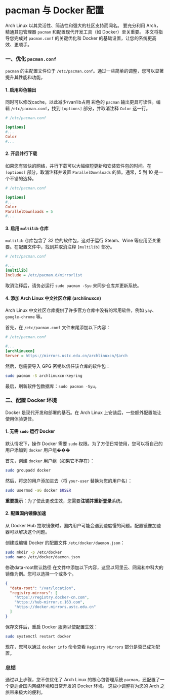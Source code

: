 # pacman 与 Docker 配置


Arch Linux 以其灵活性、简洁性和强大的社区支持而闻名。
要充分利用 Arch，精通其包管理器 `pacman` 和配置现代开发工具（如 Docker）至关重要。
本文将指导您完成对 `pacman.conf` 的关键优化和 Docker 的基础设置，让您的系统更高效、更顺手。

### 一、优化 `pacman.conf`

`pacman` 的主配置文件位于 `/etc/pacman.conf`。通过一些简单的调整，您可以显著提升其性能和功能。

#### 1. 启用彩色输出

同时可以修改cache，以此减少/var/lib占用
彩色的 `pacman` 输出更具可读性。编辑 `/etc/pacman.conf`，找到 `[options]` 部分，并取消注释 `Color` 这一行。

```ini
# /etc/pacman.conf

[options]
#...
Color
#...
```

#### 2. 开启并行下载

如果您有较快的网络，并行下载可以大幅缩短更新和安装软件包的时间。在 `[options]` 部分，取消注释并设置 `ParallelDownloads` 的值。通常，5 到 10 是一个不错的选择。

```ini
# /etc/pacman.conf

[options]
#...
Color
ParallelDownloads = 5
#...
```

#### 3. 启用 `multilib` 仓库

`multilib` 仓库包含了 32 位的软件包，这对于运行 Steam、Wine 等应用至关重要。在配置文件中，找到并取消注释 `[multilib]` 部分。

```ini
# /etc/pacman.conf

#...
[multilib]
Include = /etc/pacman.d/mirrorlist
```

取消注释后，请务必运行 `sudo pacman -Syu` 来同步仓库并更新系统。

#### 4. 添加 Arch Linux 中文社区仓库 (archlinuxcn)

Arch Linux 中文社区仓库提供了许多官方仓库中没有的常用软件，例如 `yay`、`google-chrome` 等。

首先，在 `/etc/pacman.conf` 文件末尾添加以下内容：

```ini
# /etc/pacman.conf

#...
[archlinuxcn]
Server = https://mirrors.ustc.edu.cn/archlinuxcn/$arch
```

然后，您需要导入 GPG 密钥以信任该仓库的软件包：

```bash
sudo pacman -S archlinuxcn-keyring
```

最后，刷新软件包数据库：`sudo pacman -Syu`。

### 二、配置 Docker 环境

Docker 是现代开发和部署的基石。在 Arch Linux 上安装后，一些额外配置能让使用体验更佳。

#### 1. 无需 `sudo` 运行 Docker

默认情况下，操作 Docker 需要 `sudo` 权限。为了方便日常使用，您可以将自己的用户添加到 `docker` 用户组���

首先，创建 `docker` 用户组（如果它不存在）：

```bash
sudo groupadd docker
```

然后，将您的用户添加进去（将 `your-user` 替换为您的用户名）：

```bash
sudo usermod -aG docker $USER
```

**重要提示**：为了使此更改生效，您需要**注销并重新登录**系统。

#### 2. 配置国内镜像加速

从 Docker Hub 拉取镜像时，国内用户可能会遇到速度慢的问题。配置镜像加速器可以解决这个问题。

创建或编辑 Docker 的配置文件 `/etc/docker/daemon.json`：

```bash
sudo mkdir -p /etc/docker
sudo nano /etc/docker/daemon.json
```

修改data-root默认路径
在文件中添加以下内容，这里以阿里云、网易和中科大的镜像为例。您可以选择一个或多个。

```json
{
  "data-root": "/var/location",
  "registry-mirrors": [
    "https://registry.docker-cn.com",
    "https://hub-mirror.c.163.com",
    "https://docker.mirrors.ustc.edu.cn"
  ]
}
```

保存文件后，重启 Docker 服务以使配置生效：

```bash
sudo systemctl restart docker
```

现在，您可以通过 `docker info` 命令查看 `Registry Mirrors` 部分是否已成功配置。

### 总结

通过以上步骤，您不仅优化了 Arch Linux 的核心包管理系统 `pacman`，还配置了一个更适合国内网络环境和日常开发的 Docker 环境。
这些小调整将为您的 Arch 之旅带来极大的便利。

